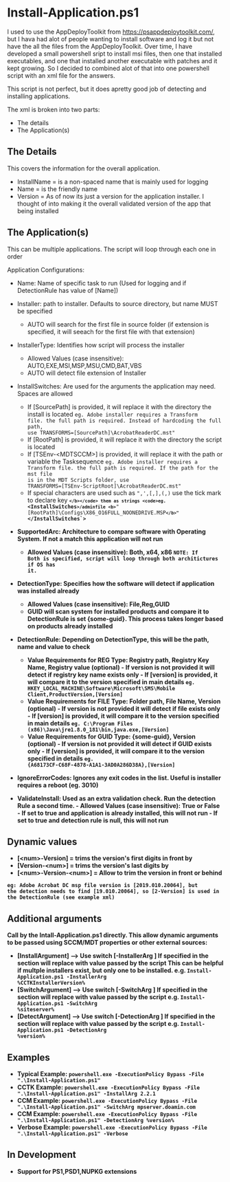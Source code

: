 # Install-Application.ps1

I used to use the AppDeployToolkit from https://psappdeploytoolkit.com/, but I hava had alot of people wanting to install software and log it but not have the all the files from the AppDeployToolkit. Over time, I have developed a small powershell sript to install msi files, then one that installed executables, and one that installed another executable with patches and it kept growing. So I decided to combined alot of that into one powershell script with an xml file for the answers. 

This script is not perfect, but it does apretty good job of detecting and installing applications. 

The xml is broken into two parts: 
 - The details
 - The Application(s)
	
## The Details
This covers the information for the overall application. 
 - InstallName = is a non-spaced name that is mainly used for logging
 - Name = is the friendly name
 - Version = As of now its just a version for the application installer. I thought of into making it the overall validated version of
 the app that being installed
   

## The Application(s)
This can be multiple applications. The script will loop through each one in order
	
Application Configurations:
 - Name: Name of specific task to run (Used for logging and if DetectionRule has value of [Name])
 - Installer: path to installer. Defaults to source directory, but name MUST be specified
      - AUTO will search for the first file in source folder (if extension is specified, it will seeach for the first file with that
	extension)
	
 - InstallerType: Identifies how script will process the installer
      - Allowed Values (case insensitive): AUTO,EXE,MSI,MSP,MSU,CMD,BAT,VBS
      - AUTO will detect file extension of Installer
	
 - InstallSwitches: Are used for the arguments the application may need. Spaces are allowed
      - If [SourcePath] is provided, it will replace it with the directory the install is located
	<code>eg. Adobe installer requires a Transform file. the full path is required. Instead of hardcoding the full path, use
	TRANSFORMS=[SourcePath]\AcrobatReaderDC.mst"</code>
      - If [RootPath] is provided, it will replace it with the directory the script is located
      - If [TSEnv-\<MDTSCCM\>] is provided, it will replace it with the path or variable the Tasksequence
	<code>eg. Adobe installer requires a Transform file. the full path is required. If the path for the mst file is in the MDT
	Scripts folder, use TRANSFORMS=[TSEnv-ScriptRoot]\AcrobatReaderDC.mst"</code>
      - If special characters are used such as <code>",',[,],(,)</code> use the tick mark to declare key <code><b>`</b></code> them as strings
      <code>eg. `<InstallSwitches`>/adminfile <b>`</b>"[RootPath]\Configs\X86_O16FULL_NOONEDRIVE.MSP<b>`</b>"`</InstallSwitches`></code>
	
 - SupportedArc: Architecture to compare software with Operating System. If not a match this application will not run
      - Allowed Values (case insensitive): Both, x64, x86
	<code>NOTE: If Both is specified, script will loop through both architictures if OS has it.</code>
	
 - DetectionType: Specifies how the software will detect if application was installed already
      - Allowed Values (case insensitive): File,Reg,GUID
      - GUID will scan system for installed products and compare it to DetectionRule is set {some-guid}. This process takes longer based
      on products already installed

 - DetectionRule: Depending on DetectionType, this will be the path, name and value to check
      - Value Requirements for REG Type: Registry path, Registry Key Name, Registry value (optional)
              - If version is not provided it will detect if registry key name exists only
              - If [version] is provided, it will compare it to the version specified in main details
		<code>eg. HKEY_LOCAL_MACHINE\Software\Microsoft\SMS\Mobile Client,ProductVersion,[Version]</code>
      - Value Requirements for FILE Type: Folder path, File Name, Version (optional)
              - If version is not provided it will detect if file exists only
              - If [version] is provided, it will compare it to the version specified in main details
		<code>eg. C:\Program Files (x86)\Java\jre1.8.0_181\bin,java.exe,[Version]</code>
      - Value Requirements for GUID Type: {some-guid}, Version (optional)
              - If version is not provided it will detect if GUID exists only
              - If [version] is provided, it will compare it to the version specified in details
		<code>eg. {A68173CF-C68F-4878-A1A1-3AD0A286D38A},[Version]</code>

 - IgnoreErrorCodes: Ignores any exit codes in the list. Useful is installer requires a reboot (eg. 3010)	
	
 - ValidateInstall: Used as an extra validation check. Run the detection Rule a second time. 
 	      - Allowed Values (case insensitive): True or False
 	      - If set to true and application is already installed, this will not run
	      - If set to true and detection rule is null, this will not run
              

## Dynamic values
 - [\<num\>-Version] =  trims the version's first digits in front by <num>
 - [Version-\<num\>] =  trims the version's last digits by <num>
 - [\<num\>-Version-\<num\>] =  Allow to trim the version in front or behind
 
 <code>eg: Adobe Acrobat DC msp file version is [2019.010.20064], but the detection needs to find [19.010.20064], so [2-Version] is used in the DetectionRule (see example xml)</code>

## Additional arguments 
Call by the Intall-Application.ps1 directly. This allow dynamic arguments to be passed using SCCM/MDT properties or other external sources:
 - [InstallArgument] --> Use switch [-InstallerArg <value>] 
 	If specified in the <Installer> section will replace with value passed by the script
	This can be helpful if multple installers exist, but only one to be installed. 
				 e.g. <code>Install-Application.ps1 -InstallerArg %CCTKInstallerVersion%</code>
 - [SwitchArgument] --> Use switch [-SwitchArg <value>] 
	If specified in the <InstallSwitches> section will replace with value passed by the script
				 e.g. <code>Install-Application.ps1 -SwitchArg %siteserver%</code>
 - [DetectArgument] --> Use switch [-DetectionArg <value>] 
	If specified in the <DetectionRule> section will replace with value passed by the script
				 e.g. <code>Install-Application.ps1 -DetectionArg %version%</code>
				
## Examples
 - Typical Example: <code>powershell.exe -ExecutionPolicy Bypass -File ".\Install-Application.ps1"</code>
 - CCTK Example: <code>powershell.exe -ExecutionPolicy Bypass -File ".\Install-Application.ps1" -InstallArg 2.2.1</code>
 - CCM Example: <code>powershell.exe -ExecutionPolicy Bypass -File ".\Install-Application.ps1" -SwitchArg mpserver.doamin.com</code>
 - CCM Example: <code>powershell.exe -ExecutionPolicy Bypass -File ".\Install-Application.ps1" -DetectionArg %version%</code>
 - Verbose Example: <code>powershell.exe -ExecutionPolicy Bypass -File ".\Install-Application.ps1" -Verbose</code>
 
## In Development
 - Support for PS1,PSD1,NUPKG extensions
